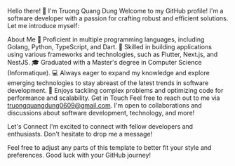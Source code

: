 Hello there! 👋 I'm Truong Quang Dung
Welcome to my GitHub profile! I'm a software developer with a passion for crafting robust and efficient solutions. Let me introduce myself:

About Me
🌟 Proficient in multiple programming languages, including Golang, Python, TypeScript, and Dart.
🚀 Skilled in building applications using various frameworks and technologies, such as Flutter, Next.js, and NestJS.
🎓 Graduated with a Master's degree in Computer Science (Informatique).
💻 Always eager to expand my knowledge and explore emerging technologies to stay abreast of the latest trends in software development.
🔧 Enjoys tackling complex problems and optimizing code for performance and scalability.
Get in Touch
Feel free to reach out to me via truongquangdung0609@gmail.com. I'm open to collaborations and discussions about software development, technology, and more!

Let's Connect
I'm excited to connect with fellow developers and enthusiasts. Don't hesitate to drop me a message!

Feel free to adjust any parts of this template to better fit your style and preferences. Good luck with your GitHub journey!
